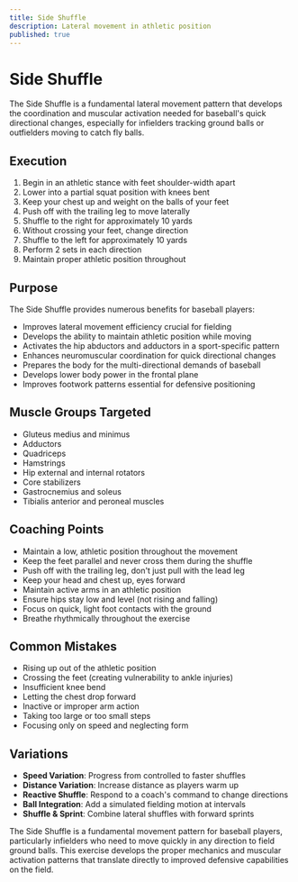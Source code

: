 ```yaml
---
title: Side Shuffle
description: Lateral movement in athletic position
published: true
---
```


# Side Shuffle

The Side Shuffle is a fundamental lateral movement pattern that develops the coordination and muscular activation needed for baseball's quick directional changes, especially for infielders tracking ground balls or outfielders moving to catch fly balls.

## Execution

1. Begin in an athletic stance with feet shoulder-width apart
2. Lower into a partial squat position with knees bent
3. Keep your chest up and weight on the balls of your feet
4. Push off with the trailing leg to move laterally
5. Shuffle to the right for approximately 10 yards
6. Without crossing your feet, change direction
7. Shuffle to the left for approximately 10 yards
8. Perform 2 sets in each direction
9. Maintain proper athletic position throughout

## Purpose

The Side Shuffle provides numerous benefits for baseball players:

- Improves lateral movement efficiency crucial for fielding
- Develops the ability to maintain athletic position while moving
- Activates the hip abductors and adductors in a sport-specific pattern
- Enhances neuromuscular coordination for quick directional changes
- Prepares the body for the multi-directional demands of baseball
- Develops lower body power in the frontal plane
- Improves footwork patterns essential for defensive positioning

## Muscle Groups Targeted

- Gluteus medius and minimus
- Adductors
- Quadriceps
- Hamstrings
- Hip external and internal rotators
- Core stabilizers
- Gastrocnemius and soleus
- Tibialis anterior and peroneal muscles

## Coaching Points

- Maintain a low, athletic position throughout the movement
- Keep the feet parallel and never cross them during the shuffle
- Push off with the trailing leg, don't just pull with the lead leg
- Keep your head and chest up, eyes forward
- Maintain active arms in an athletic position
- Ensure hips stay low and level (not rising and falling)
- Focus on quick, light foot contacts with the ground
- Breathe rhythmically throughout the exercise

## Common Mistakes

- Rising up out of the athletic position
- Crossing the feet (creating vulnerability to ankle injuries)
- Insufficient knee bend
- Letting the chest drop forward
- Inactive or improper arm action
- Taking too large or too small steps
- Focusing only on speed and neglecting form

## Variations

- **Speed Variation**: Progress from controlled to faster shuffles
- **Distance Variation**: Increase distance as players warm up
- **Reactive Shuffle**: Respond to a coach's command to change directions
- **Ball Integration**: Add a simulated fielding motion at intervals
- **Shuffle & Sprint**: Combine lateral shuffles with forward sprints

The Side Shuffle is a fundamental movement pattern for baseball players, particularly infielders who need to move quickly in any direction to field ground balls. This exercise develops the proper mechanics and muscular activation patterns that translate directly to improved defensive capabilities on the field.
